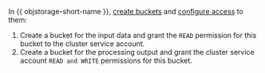 In {{ objstorage-short-name }}, [create buckets](../../../storage/operations/buckets/create.md) and [configure access](../../../storage/operations/buckets/edit-acl.md) to them:

1. Create a bucket for the input data and grant the `READ` permission for this bucket to the cluster service account.
1. Create a bucket for the processing output and grant the cluster service account `READ and WRITE` permissions for this bucket.
